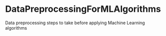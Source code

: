 # DataPreprocessingForMLAlgorithms
Data preprocessing steps to take before applying Machine Learning algorithms 
